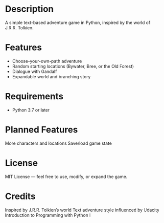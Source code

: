 # Description
A simple text-based adventure game in Python, inspired by the world of J.R.R. Tolkien.

# Features
- Choose-your-own-path adventure
- Random starting locations (Bywater, Bree, or the Old Forest)
- Dialogue with Gandalf
- Expandable world and branching story

# Requirements
- Python 3.7 or later

# Planned Features
More characters and locations
Save/load game state

# License
MIT License — feel free to use, modify, or expand the game.

# Credits
Inspired by J.R.R. Tolkien’s world
Text adventure style influenced by Udacity Introduction to Programming with Python I 
